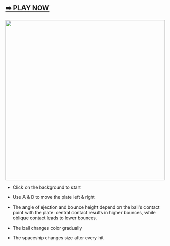 ## [➡️ PLAY NOW](https://hainuochen.hosting.nyu.edu/spaceshipFolder/spaceship-game.html)

<img src="images/spaceshipgame.gif" width="500"/>

*   Click on the background to start
*   Use A & D to move the plate left & right
  
*   The angle of ejection and bounce height depend on the ball's contact point with the plate: central contact results in higher bounces, while oblique contact leads to lower bounces.
*   The ball changes color gradually
*   The spaceship changes size after every hit
